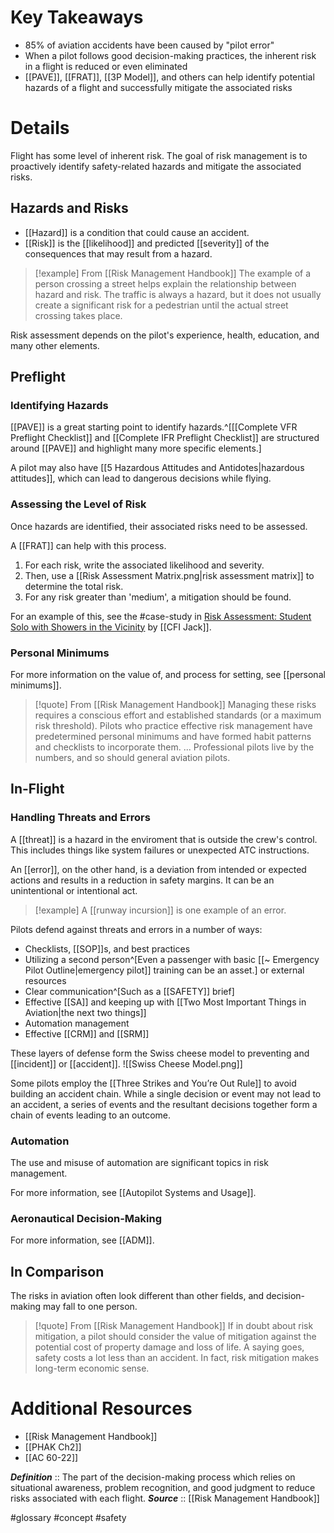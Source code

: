 # Key Takeaways
- 85% of aviation accidents have been caused by "pilot error"
- When a pilot follows good decision-making practices, the inherent risk in a flight is reduced or even eliminated
- [[PAVE]], [[FRAT]], [[3P Model]], and others can help identify potential hazards of a flight and successfully mitigate the associated risks

# Details
Flight has some level of inherent risk. The goal of risk management is to proactively identify safety-related hazards and mitigate the associated risks.

## Hazards and Risks
- [[Hazard]] is a condition that could cause an accident. 
- [[Risk]] is the [[likelihood]] and predicted [[severity]] of the consequences that may result from a hazard.

> [!example] From [[Risk Management Handbook]]
> The example of a person crossing a street helps explain the relationship between hazard and risk. The traffic is always a hazard, but it does not usually create a significant risk for a pedestrian until the actual street crossing takes place.

Risk assessment depends on the pilot's experience, health, education, and many other elements.

## Preflight
### Identifying Hazards
[[PAVE]] is a great starting point to identify hazards.^[[[Complete VFR Preflight Checklist]] and [[Complete IFR Preflight Checklist]] are structured around [[PAVE]] and highlight many more specific elements.]

A pilot may also have [[5 Hazardous Attitudes and Antidotes|hazardous attitudes]], which can lead to dangerous decisions while flying.

### Assessing the Level of Risk
Once hazards are identified, their associated risks need to be assessed.

A [[FRAT]] can help with this process. 
1. For each risk, write the associated likelihood and severity. 
2. Then, use a [[Risk Assessment Matrix.png|risk assessment matrix]] to determine the total risk.
3. For any risk greater than 'medium', a mitigation should be found.

For an example of this, see the #case-study in [Risk Assessment: Student Solo with Showers in the Vicinity](https://cfijack.com/risk-assessment-student-solo-with-showers-in-the-vicinity/) by [[CFI Jack]].

### Personal Minimums
For more information on the value of, and process for setting, see [[personal minimums]].

> [!quote] From [[Risk Management Handbook]]
> Managing these risks requires a conscious effort and established standards (or a maximum risk threshold). Pilots who practice effective risk management have predetermined personal minimums and have formed habit patterns and checklists to incorporate them.
> ...
> Professional pilots live by the numbers, and so should general aviation pilots.

## In-Flight 
### Handling Threats and Errors
A [[threat]] is a hazard in the enviroment that is outside the crew's control. This includes things like system failures or unexpected ATC instructions.

An [[error]], on the other hand, is a deviation from intended or expected actions and results in a reduction in safety margins. It can be an unintentional or intentional act.

> [!example]
> A [[runway incursion]] is one example of an error.

Pilots defend against threats and errors in a number of ways:
- Checklists, [[SOP]]s, and best practices
- Utilizing a second person^[Even a passenger with basic [[~ Emergency Pilot Outline|emergency pilot]] training can be an asset.] or external resources
- Clear communication^[Such as a [[SAFETY]] brief]
- Effective [[SA]] and keeping up with [[Two Most Important Things in Aviation|the next two things]]
- Automation management
- Effective [[CRM]] and [[SRM]]

These layers of defense form the Swiss cheese model to preventing and [[incident]] or [[accident]].
![[Swiss Cheese Model.png]]

Some pilots employ the [[Three Strikes and You’re Out Rule]] to avoid building an accident chain. While a single decision or event may not lead to an accident, a series of events and the resultant decisions together form a chain of events leading to an outcome.

### Automation
The use and misuse of automation are significant topics in risk management.

For more information, see [[Autopilot Systems and Usage]].

### Aeronautical Decision-Making
For more information, see [[ADM]].

## In Comparison
The risks in aviation often look different than other fields, and decision-making may fall to one person.

> [!quote] From [[Risk Management Handbook]]
> If in doubt about risk mitigation, a pilot should consider the value of mitigation against the potential cost of property damage and loss of life. A saying goes, safety costs a lot less than an accident. In fact, risk mitigation makes long-term economic sense.

# Additional Resources
- [[Risk Management Handbook]]
- [[PHAK Ch2]]
- [[AC 60-22]]


***Definition***    :: The part of the decision-making process which relies on situational awareness, problem recognition, and good judgment to reduce risks associated with each flight.
***Source***         :: [[Risk Management Handbook]]

#glossary #concept #safety 